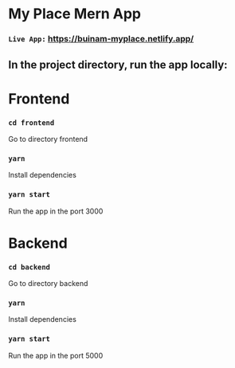 # My Place Mern App
### `Live App:` https://buinam-myplace.netlify.app/

## In the project directory, run the app locally:

# Frontend 

### `cd frontend`
Go to directory frontend

### `yarn`
Install dependencies

### `yarn start`
Run the app in the port 3000

# Backend 

### `cd backend`
Go to directory backend

### `yarn`
Install dependencies

### `yarn start`
Run the app in the port 5000



